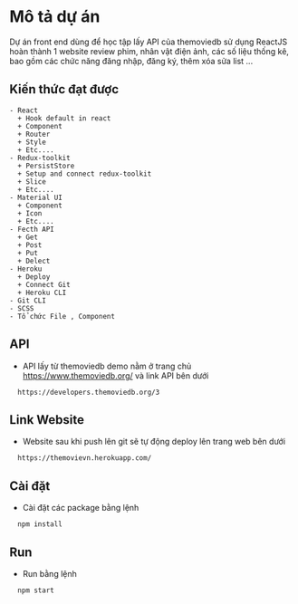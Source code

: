 # Mô tả dự án
  Dự án front end dùng để học tập lấy API của themoviedb sử dụng ReactJS hoàn thành 1 website review phim, nhân vật điện ảnh, các số liệu thống kê, bao gồm các chức năng đăng    nhập, đăng ký, thêm xóa sửa list ... 

## Kiến thức đạt được
```
- React
  + Hook default in react
  + Component
  + Router
  + Style
  + Etc....
- Redux-toolkit
  + PersistStore
  + Setup and connect redux-toolkit
  + Slice
  + Etc....
- Material UI
  + Component
  + Icon
  + Etc....
- Fecth API
  + Get
  + Post
  + Put
  + Delect
- Heroku 
  + Deploy 
  + Connect Git
  + Heroku CLI
- Git CLI
- SCSS
- Tổ chức File , Component

```
## API
- API lấy từ themoviedb demo nằm ở trang chủ https://www.themoviedb.org/ và link API bên dưới
```
  https://developers.themoviedb.org/3
```
## Link Website
- Website sau khi push lên git sẽ tự động deploy lên trang web bên dưới
```
  https://themovievn.herokuapp.com/
```
## Cài đặt 
- Cài đặt các package bằng lệnh 
```
  npm install
```
## Run
- Run bằng lệnh 
```
  npm start
```


